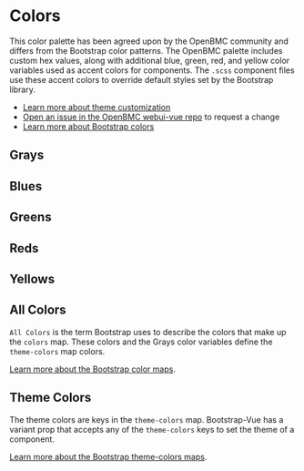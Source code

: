 # Colors
This color palette has been agreed upon by the OpenBMC community and differs
from the Bootstrap color patterns. The OpenBMC palette includes custom hex
values, along with additional blue, green, red, and yellow color variables used
as accent colors for components. The `.scss` component files use these accent
colors to override default styles set by the Bootstrap library.

- [Learn more about theme customization](/customization/theme/)
- [Open an issue in the OpenBMC webui-vue
  repo](https://github.com/openbmc/webui-vue/issues/new/choose) to request a
  change
- [Learn more about Bootstrap
  colors](https://getbootstrap.com/docs/4.4/getting-started/theming/#theme-colors)

## Grays
<colors-grays/>

## Blues
<colors-blues/>

## Greens
<colors-greens/>

## Reds
<colors-reds/>

## Yellows
<colors-yellows/>

## All Colors
`All Colors` is the term Bootstrap uses to describe the colors that make up the
`colors` map. These colors and the Grays color variables define the
`theme-colors` map colors.

[Learn more about the Bootstrap color
maps](https://getbootstrap.com/docs/4.0/getting-started/theming/#all-colors).
<colors-all/>

## Theme Colors
The theme colors are keys in the `theme-colors` map. Bootstrap-Vue has a variant
prop that accepts any of the `theme-colors` keys to set the theme of a
component.

[Learn more about the Bootstrap theme-colors
maps](https://getbootstrap.com/docs/4.0/getting-started/theming/#theme-colors).

<colors-theme/>



